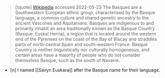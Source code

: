 > [!quote] [Wikipedia](https://en.wikipedia.org/wiki/Basques) accessed 2022-05-23
> The Basques are a Southwestern European ethnic group, characterised by the Basque language, a common culture and shared genetic ancestry to the ancient Vascones and Aquitanians. Basques are indigenous to and primarily inhabit an area traditionally known as the Basque Country (Basque: Euskal Herria), a region that is located around the western end of the Pyrenees on the coast of the Bay of Biscay and straddles parts of north-central Spain and south-western France. Basque Country is neither linguistically nor culturally homogeneous, and certain areas have a majority of people who do not consider themselves Basque, such as the south of Navarre.

- [n] I named [[Savyn Euskara]] after the Basque name for their language. 